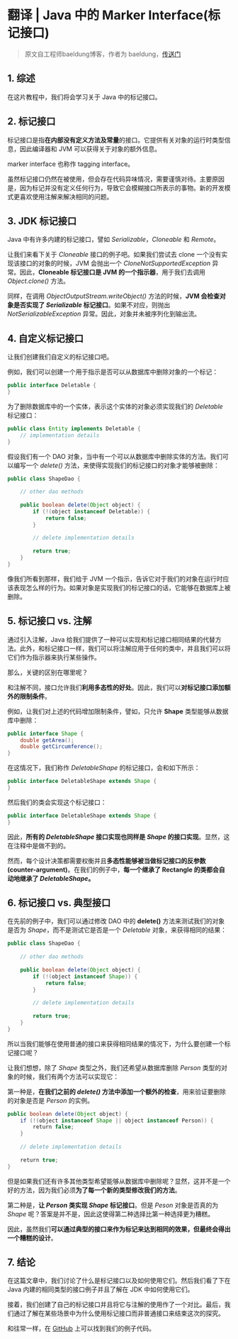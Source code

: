 # 翻译 | Java 中的 Marker Interface(标记接口)

> 原文自工程师baeldung博客，作者为 baeldung，[传送门](https://www.baeldung.com/java-marker-interfaces)

## 1. 综述

在这片教程中，我们将会学习关于 Java 中的标记接口。

## 2. 标记接口

标记接口是指**在内部没有定义方法及常量**的接口。它提供有关对象的运行时类型信息，因此编译器和 JVM 可以获得关于对象的额外信息。

marker interface 也称作 tagging interface。

虽然标记接口仍然在被使用，但会存在代码异味情况，需要谨慎对待。主要原因是，因为标记并没有定义任何行为，导致它会模糊接口所表示的事物。新的开发模式更喜欢使用注解来解决相同的问题。

## 3. JDK 标记接口

Java 中有许多内建的标记接口，譬如 *Serializable*，*Cloneable* 和 *Remote*。

让我们来看下关于 *Cloneable* 接口的例子吧。如果我们尝试去 clone 一个没有实现该接口的对象的时候，JVM 会抛出一个  *CloneNotSupportedException* 异常。因此，**Cloneable 标记接口是 JVM 的一个指示器**，用于我们去调用 *Object.clone()* 方法。

同样，在调用 *ObjectOutputStream.writeObject()* 方法的时候，**JVM 会检查对象是否实现了 *Serializable* 标记接口**。如果不对应，则抛出 *NotSerializableException* 异常。因此，对象并未被序列化到输出流。

## 4. 自定义标记接口

让我们创建我们自定义的标记接口吧。

例如，我们可以创建一个用于指示是否可以从数据库中删除对象的一个标记：

```java
public interface Deletable {
}
```

为了删除数据库中的一个实体，表示这个实体的对象必须实现我们的 *Deletable* 标记接口：

```java
public class Entity implements Deletable {
    // implementation details
}
```

假设我们有一个 DAO 对象，当中有一个可以从数据库中删除实体的方法。我们可以编写一个 *delete()* 方法，来使得实现我们的标记接口的对象才能够被删除：

```java
public class ShapeDao {
 
    // other dao methods
 
    public boolean delete(Object object) {
        if (!(object instanceof Deletable)) {
            return false;
        }
 
        // delete implementation details
         
        return true;
    }
}
```

像我们所看到那样，我们给于 JVM 一个指示，告诉它对于我们的对象在运行时应该表现怎么样的行为。如果对象是实现我们的标记接口的话，它能够在数据库上被删除。

## 5. 标记接口 vs. 注解

通过引入注解，Java 给我们提供了一种可以实现和标记接口相同结果的代替方法。此外，和标记接口一样，我们可以将注解应用于任何的类中，并且我们可以将它们作为指示器来执行某些操作。

那么，关键的区别在哪里呢？

和注解不同，接口允许我们**利用多态性的好处**。因此，我们可以**对标记接口添加额外的限制条件**。

例如，让我们对上述的代码增加限制条件，譬如，只允许 **Shape** 类型能够从数据库中删除：

```java
public interface Shape {
    double getArea();
    double getCircumference();
}
```

在这情况下，我们称作 *DeletableShape* 的标记接口，会和如下所示：

```java
public interface DeletableShape extends Shape {
}
```

然后我们的类会实现这个标记接口：

```java
public interface DeletableShape extends Shape {
}
```

因此，**所有的 *DeletableShape* 接口实现也同样是 *Shape* 的接口实现**。显然，这在注释中是做不到的。

然而，每个设计决策都需要权衡并且**多态性能够被当做标记接口的反参数(counter-argument)**。在我们的例子中，**每一个继承了 Rectangle 的类都会自动地继承了 *DeletableShape*。**

## 6. 标记接口 vs. 典型接口

在先前的例子中，我们可以通过修改 DAO 中的 **delete()** 方法来测试我们的对象是否为 *Shape*，而不是测试它是否是一个 *Deletable* 对象，来获得相同的结果：

```java
public class ShapeDao { 
 
    // other dao methods 
     
    public boolean delete(Object object) {
        if (!(object instanceof Shape)) {
            return false;
        }
     
        // delete implementation details
         
        return true;
    }
}
```

所以当我们能够在使用普通的接口来获得相同结果的情况下，为什么要创建一个标记接口呢？

让我们想想，除了 *Shape* 类型之外，我们还希望从数据库删除 *Person* 类型的对象的时候，我们有两个方法可以实现它：

第一种是，**在我们之前的 *delete()* 方法中添加一个额外的检查**，用来验证要删除的对象是否是 *Person* 的实例。

```java
public boolean delete(Object object) {
    if (!(object instanceof Shape || object instanceof Person)) {
        return false;
    }
     
    // delete implementation details
         
    return true;
}
```

但是如果我们还有许多其他类型希望能够从数据库中删除呢？显然，这并不是一个好的方法，因为我们必须**为了每一个新的类型修改我们的方法**。

第二种是，**让 *Person* 类实现 *Shape* 标记接口**。但是 *Peson* 对象是否真的为 *Shape* 呢？答案是并不是，因此这使得第二种选择比第一种选择更为糟糕。

因此，虽然我们**可以通过典型的接口来作为标记来达到相同的效果，但最终会得出一个糟糕的设计**。

## 7. 结论

在这篇文章中，我们讨论了什么是标记接口以及如何使用它们。然后我们看了下在 Java 内建的相同类型的接口例子并且了解在 JDK 中如何使用它们。

接着，我们创建了自己的标记接口并且将它与注解的使用作了一个对比。最后，我们通过了解在某些场景中为什么使用标记接口而非普通接口来结束这次的探究。

和往常一样，在 [GitHub](https://github.com/eugenp/tutorials/tree/master/core-java-modules/core-java-lang-oop) 上可以找到我们的例子代码。